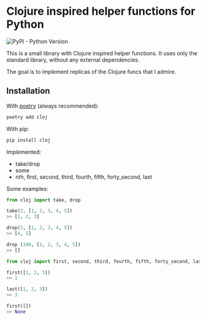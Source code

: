 # Clojure inspired helper functions for Python
![PyPI - Python Version](https://img.shields.io/pypi/pyversions/cloj)

This is a small library with Clojure inspired helper functions. It uses only the standard library, without any external dependencies.

The goal is to implement replicas of the Clojure funcs that I admire.

## Installation

With [poetry](https://python-poetry.org/) (always recommended):
```bash
poetry add cloj
```

With pip:
```bash 
pip install cloj
```

Implemented:
* take/drop
* some
* nth, first, second, third, fourth, fifth, forty_second, last

Some examples:

```python
from cloj import take, drop

take(3, [1, 2, 3, 4, 5])
>> [1, 2, 3]

drop(3, [1, 2, 3, 4, 5])
>> [4, 5]

drop (100, [1, 2, 3, 4, 5])
>> []
```

```python
from cloj import first, second, third, fourth, fifth, forty_second, last

first([1, 2, 3])
>> 1

last([1, 2, 3])
>> 3

first([])
>> None
```
